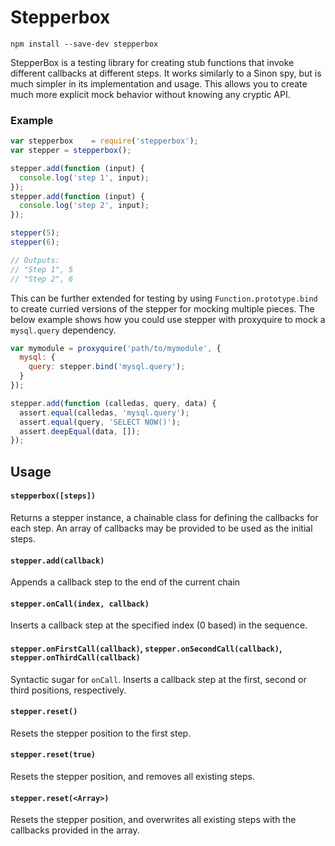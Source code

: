 Stepperbox
==================

```
npm install --save-dev stepperbox
```

StepperBox is a testing library for creating stub functions that invoke different callbacks at different steps. It works similarly to a Sinon spy, but is much simpler in its implementation and usage.  This allows you to create much more explicit mock behavior without knowing any cryptic API.

### Example
```js
var stepperbox    = require('stepperbox');
var stepper = stepperbox();

stepper.add(function (input) {
  console.log('step 1', input);
});
stepper.add(function (input) {
  console.log('step 2', input);
});

stepper(5);
stepper(6);

// Outputs:
// "Step 1", 5
// "Step 2", 6
```

This can be further extended for testing by using `Function.prototype.bind` to create curried versions of the stepper for mocking multiple pieces.  The below example shows how you could use stepper with proxyquire to mock a `mysql.query` dependency.

```js
var mymodule = proxyquire('path/to/mymodule', {
  mysql: {
    query: stepper.bind('mysql.query');
  }
});

stepper.add(function (calledas, query, data) {
  assert.equal(calledas, 'mysql.query');
  assert.equal(query, 'SELECT NOW()');
  assert.deepEqual(data, []);
});
```

## Usage

#### `stepperbox([steps])`

Returns a stepper instance, a chainable class for defining the callbacks for each step.  An array of callbacks may be provided to be used as the initial steps.

#### `stepper.add(callback)`

Appends a callback step to the end of the current chain

#### `stepper.onCall(index, callback)`

Inserts a callback step at the specified index (0 based) in the sequence.

#### `stepper.onFirstCall(callback)`, `stepper.onSecondCall(callback)`, `stepper.onThirdCall(callback)`

Syntactic sugar for `onCall`. Inserts a callback step at the first, second or third positions, respectively.

#### `stepper.reset()`

Resets the stepper position to the first step.

#### `stepper.reset(true)`

Resets the stepper position, and removes all existing steps.

#### `stepper.reset(<Array>)`

Resets the stepper position, and overwrites all existing steps with the callbacks provided in the array.

